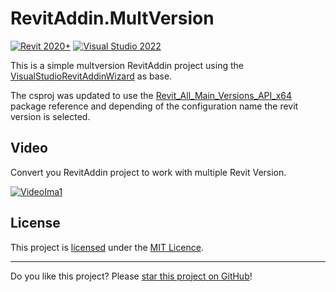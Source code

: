 # RevitAddin.MultVersion

[![Revit 2020+](https://img.shields.io/badge/Revit-2020+-blue.svg)](../..)
[![Visual Studio 2022](https://img.shields.io/badge/Visual%20Studio-2022-blue)](../..)

This is a simple multversion RevitAddin project using the [VisualStudioRevitAddinWizard](https://github.com/jeremytammik/VisualStudioRevitAddinWizard) as base.

The csproj was updated to use the [Revit_All_Main_Versions_API_x64](https://www.nuget.org/packages/Revit_All_Main_Versions_API_x64) package reference and depending of the configuration name the revit version is selected.

## Video

Convert you RevitAddin project to work with multiple Revit Version.

[![VideoIma1]][Video1]

## License

This project is [licensed](LICENSE) under the [MIT Licence](https://en.wikipedia.org/wiki/MIT_License).

---

Do you like this project? Please [star this project on GitHub](../../stargazers)!

[Video1]: https://youtu.be/RLPcZ7ejf0g
[VideoIma1]: https://img.youtube.com/vi/RLPcZ7ejf0g/mqdefault.jpg